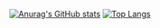
[](https://komarev.com/ghpvc/?username=eugeek)
[![Anurag's GitHub stats](https://github-readme-stats.vercel.app/api?username=eugeek)](https://github.com/anuraghazra/github-readme-stats)
[![Top Langs](https://github-readme-stats.vercel.app/api/top-langs/?username=eugeek)](https://github.com/anuraghazra/github-readme-stats)
